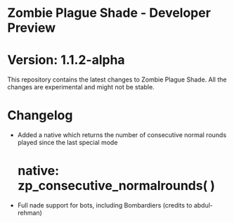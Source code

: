 # Zombie Plague Shade - Developer Preview
# Version: 1.1.2-alpha

This repository contains the latest changes to Zombie Plague Shade. All the changes are experimental and might not be stable.

# Changelog

- Added a native which returns the number of consecutive normal rounds played since the last special mode

  # native: zp_consecutive_normalrounds( )
- Full nade support for bots, including Bombardiers (credits to abdul-rehman)
